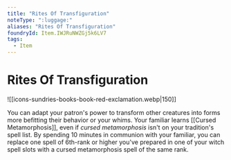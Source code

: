 ```yaml
---
title: "Rites Of Transfiguration"
noteType: ":luggage:"
aliases: "Rites Of Transfiguration"
foundryId: Item.IWJRuNWZGj5k6LV7
tags:
  - Item
---
```


# Rites Of Transfiguration
![[icons-sundries-books-book-red-exclamation.webp|150]]

You can adapt your patron's power to transform other creatures into forms more befitting their behavior or your whims. Your familiar learns [[Cursed Metamorphosis]], even if _cursed metamorphosis_ isn't on your tradition's spell list. By spending 10 minutes in communion with your familiar, you can replace one spell of 6th-rank or higher you've prepared in one of your witch spell slots with a cursed metamorphosis spell of the same rank.
